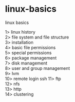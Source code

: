 # linux-basics
linux basics

1> linux history      
2> file system and file structure        
3> installation    
4> basic file permissions      
5> special permissions   
6> package management   
7> disk management    
8> user and group management   
9> lvm    
10> remote login ssh
11> ftp   
12> nfs    
13> http    
14> clustering    
